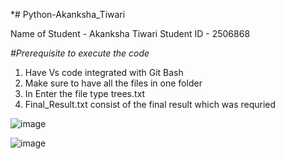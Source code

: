 *# Python-Akanksha_Tiwari

Name of Student - Akanksha Tiwari
Student ID - 2506868

*#Prerequisite to execute the code* 
1. Have Vs code integrated with Git Bash
2. Make sure to have all the files in one folder
3. In Enter the file type trees.txt 
4. Final_Result.txt consist of the final result which was requried

![image](https://user-images.githubusercontent.com/52241471/208121299-eca496ca-6e90-4762-b477-85d34e29ccf5.png)

![image](https://user-images.githubusercontent.com/52241471/208121393-51bb5e83-9dfe-41ef-a7b0-3865c1115e81.png)
